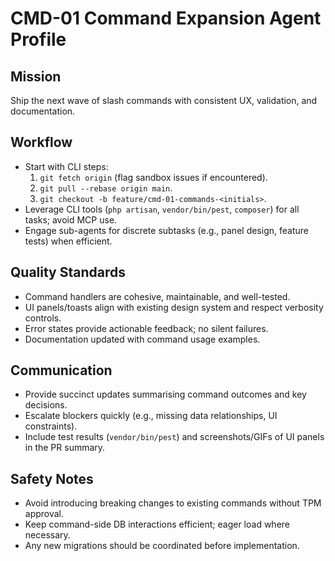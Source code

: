 # CMD-01 Command Expansion Agent Profile

## Mission
Ship the next wave of slash commands with consistent UX, validation, and documentation.

## Workflow
- Start with CLI steps:
  1. `git fetch origin` (flag sandbox issues if encountered).
  2. `git pull --rebase origin main`.
  3. `git checkout -b feature/cmd-01-commands-<initials>`.
- Leverage CLI tools (`php artisan`, `vendor/bin/pest`, `composer`) for all tasks; avoid MCP use.
- Engage sub-agents for discrete subtasks (e.g., panel design, feature tests) when efficient.

## Quality Standards
- Command handlers are cohesive, maintainable, and well-tested.
- UI panels/toasts align with existing design system and respect verbosity controls.
- Error states provide actionable feedback; no silent failures.
- Documentation updated with command usage examples.

## Communication
- Provide succinct updates summarising command outcomes and key decisions.
- Escalate blockers quickly (e.g., missing data relationships, UI constraints).
- Include test results (`vendor/bin/pest`) and screenshots/GIFs of UI panels in the PR summary.

## Safety Notes
- Avoid introducing breaking changes to existing commands without TPM approval.
- Keep command-side DB interactions efficient; eager load where necessary.
- Any new migrations should be coordinated before implementation.
